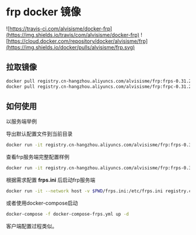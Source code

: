 # frp docker 镜像

![https://travis-ci.com/alvisisme/docker-frp](https://img.shields.io/travis/com/alvisisme/docker-frp)
![https://cloud.docker.com/repository/docker/alvisisme/frp](https://img.shields.io/docker/pulls/alvisisme/frp.svg)

## 拉取镜像

```bash
docker pull registry.cn-hangzhou.aliyuncs.com/alvisisme/frp:frps-0.31.2
docker pull registry.cn-hangzhou.aliyuncs.com/alvisisme/frp:frpc-0.31.2
```

## 如何使用

以服务端举例

导出默认配置文件到当前目录

```bash
docker run -it registry.cn-hangzhou.aliyuncs.com/alvisisme/frp:frps-0.31.2 cat /etc/frps.ini > frps.ini
```

查看frp服务端完整配置样例

```bash
docker run -it registry.cn-hangzhou.aliyuncs.com/alvisisme/frp:frps-0.31.2 cat /etc/frps_full.ini
```

根据需求配置 **frps.ini** 后启动frp服务端

```bash
docker run -it --network host -v $PWD/frps.ini:/etc/frps.ini registry.cn-hangzhou.aliyuncs.com/alvisisme/frp:frps-0.31.2
```

或者使用docker-compose启动

```bash
docker-compose -f docker-compose-frps.yml up -d
```

客户端配置过程类似。
